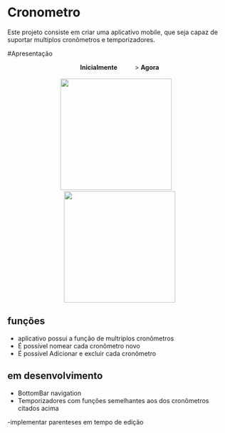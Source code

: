 # Cronometro

Este projeto consiste em criar uma aplicativo mobile, que seja capaz de suportar multiplos cronômetros e temporizadores.

#Apresentação

<p align="center">
  <strong>Inicialmente</strong> &nbsp;&nbsp;&nbsp;&nbsp;&nbsp;&nbsp;&nbsp;&nbsp;&nbsp;>
  <strong>Agora</strong><br><br>
  <img src="assets/pa_antigo.png" width="250"/>
  &nbsp;&nbsp;&nbsp;
  <img src="assets/pa" width="250"/>
</p>


## funções

- aplicativo possui a função de multriplos cronômetros
- É possível nomear cada cronômetro novo
- É possível Adicionar e excluir cada cronômetro

## em desenvolvimento

- BottomBar navigation
- Temporizadores com funções semelhantes aos dos cronômetros citados acima

-implementar parenteses em tempo de edição
